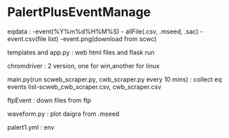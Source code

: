 # PalertPlusEventManage

eqdata :
-event(%Y%m%d%H%M%S)
    - allFile(.csv, .mseed, .sac)
    -event.csv(file list)
    -event.png(download from scwc)

templates and app.py :
web html files and flask run

chromdriver :
2 version, one for win,another for linux

main.py(run scweb_scraper.py, cwb_scraper.py every 10 mins) :
collect eq events list-scweb_cwb_scraper.csv, cwb_scraper.csv

ftpEvent :
down files from ftp

waveform.py :
plot daigra from .mseed

palert1.yml :
env